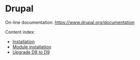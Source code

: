 # Drupal

On-line documentation: <https://www.drupal.org/documentation>

Content index:

* [Installation](installation.md)
* [Module installation](module-installation.md)
* [Upgrade D8 to D9](upgrade-do-to-d9.md)
